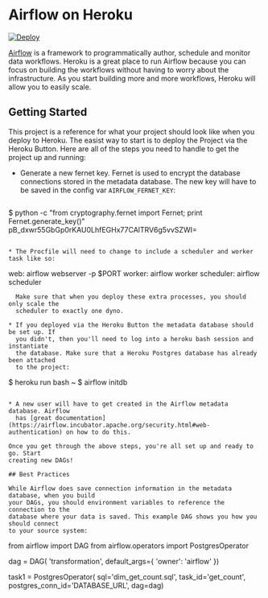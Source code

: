 # Airflow on Heroku

[![Deploy](https://www.herokucdn.com/deploy/button.svg)](https://heroku.com/deploy?template=https://github.com/leandroloi/heroku-airflow)

[Airflow](https://github.com/airbnb/airflow) is a framework to programmatically
author, schedule and monitor data workflows. Heroku is a great place to run
Airflow because you can focus on building the workflows without having to worry
about the infrastructure. As you start building more and more workflows, Heroku
will allow you to easily scale.

## Getting Started

This project is a reference for what your project should look like when you
deploy to Heroku. The easist way to start is to deploy the Project via the
Heroku Button. Here are all of the steps you need to handle to get the project
up and running:

* Generate a new fernet key. Fernet is used to encrypt the database connections
  stored in the metadata database. The new key will have to be saved in the config
  var `AIRFLOW_FERNET_KEY`:

  ```
$ python -c "from cryptography.fernet import Fernet; print Fernet.generate_key()"
pB_dxwr55GbGp0rKAU0LhfEGHx77CAlTRV6g5vvSZWI=
```

* The Procfile will need to change to include a scheduler and worker task like so:

  ```
web: airflow webserver -p $PORT
worker: airflow worker
scheduler: airflow scheduler
```
  Make sure that when you deploy these extra processes, you should only scale the
  scheduler to exactly one dyno.

* If you deployed via the Heroku Button the metadata database should be set up. If
  you didn't, then you'll need to log into a heroku bash session and instantiate
  the database. Make sure that a Heroku Postgres database has already been attached
  to the project:

  ```
$ heroku run bash
~ $ airflow initdb
```

* A new user will have to get created in the Airflow metadata database. Airflow
  has [great documentation](https://airflow.incubator.apache.org/security.html#web-authentication) on how to do this.

Once you get through the above steps, you're all set up and ready to go. Start
creating new DAGs!

## Best Practices

While Airflow does save connection information in the metadata database, when you build
your DAGs, you should environment variables to reference the connection to the
database where your data is saved. This example DAG shows you how you should connect
to your source system:

```
from airflow import DAG
from airflow.operators import PostgresOperator

dag = DAG(
        'transformation',
        default_args={ 'owner': 'airflow' })

task1 = PostgresOperator(
            sql='dim_get_count.sql',
            task_id='get_count',
            postgres_conn_id='DATABASE_URL',
            dag=dag)
```
